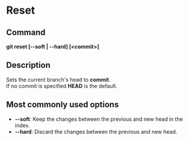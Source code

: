Reset
===

Command
---
**git reset [\-\-soft | \-\-hard] [\<commit\>]**

Description
---

Sets the current branch's head to **commit**.\
If no commit is specified **HEAD** is the default.

Most commonly used options
---
* **\-\-soft**: Keep the changes between the previous and new head in the index.
* **\-\-hard**: Discard the changes between the previous and new head.
